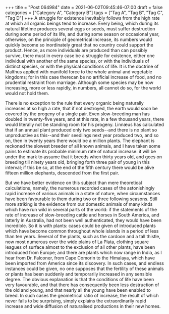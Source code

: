 +++
title = "Post 064984"
date = 2021-06-02T09:45:46-07:00
draft = false
categories = ["Category A", "Category B"]
tags = ["Tag A", "Tag B", "Tag C", "Tag D"]
+++
A struggle for existence inevitably follows from the high rate at which all organic beings tend to increase. Every being, which during its natural lifetime produces several eggs or seeds, must suffer destruction during some period of its life, and during some season or occasional year, otherwise, on the principle of geometrical increase, its numbers would quickly become so inordinately great that no country could support the product. Hence, as more individuals are produced than can possibly survive, there must in every case be a struggle for existence, either one individual with another of the same species, or with the individuals of distinct species, or with the physical conditions of life. It is the doctrine of Malthus applied with manifold force to the whole animal and vegetable kingdoms; for in this case therecan be no artificial increase of food, and no prudential restraint from marriage. Although some species may be now increasing, more or less rapidly, in numbers, all cannot do so, for the world would not hold them.

There is no exception to the rule that every organic being naturally increases at so high a rate, that if not destroyed, the earth would soon be covered by the progeny of a single pair. Even slow-breeding man has doubled in twenty-five years, and at this rate, in a few thousand years, there would literally not be standing room for his progeny. Linnæus has calculated that if an annual plant produced only two seeds--and there is no plant so unproductive as this--and their seedlings next year produced two, and so on, then in twenty years there would be a million plants. The elephant is reckoned the slowest breeder of all known animals, and I have taken some pains to estimate its probable minimum rate of natural increase: it will be under the mark to assume that it breeds when thirty years old, and goes on breeding till ninety years old, bringing forth three pair of young in this interval; if this be so, at the end of the fifth century there would be alive fifteen million elephants, descended from the first pair.

But we have better evidence on this subject than mere theoretical calculations, namely, the numerous recorded cases of the astonishingly rapid increase of various animals in a state of nature, when circumstances have been favourable to them during two or three following seasons. Still more striking is the evidence from our domestic animals of many kinds which have run wild in several parts of the world: if the statements of the rate of increase of slow-breeding cattle and horses in South America, and latterly in Australia, had not been well authenticated, they would have been incredible. So it is with plants: cases could be given of introduced plants which have become common throughout whole islands in a period of less than ten years. Several of the plants, such as the cardoon and a tall thistle, now most numerous over the wide plains of La Plata, clothing square leagues of surface almost to the exclusion of all other plants, have been introduced from Europe; and there are plants which now range in India, as I hear from Dr. Falconer, from Cape Comorin to the Himalaya, which have been imported from America since its discovery. In such cases, and endless instances could be given, no one supposes that the fertility of these animals or plants has been suddenly and temporarily increased in any sensible degree. The obvious explanation is that the conditions of life have been very favourable, and that there has consequently been less destruction of the old and young, and that nearly all the young have been enabled to breed. In such cases the geometrical ratio of increase, the result of which never fails to be surprising, simply explains the extraordinarily rapid increase and wide diffusion of naturalised productions in their new homes.

